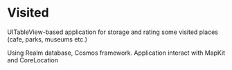 # Visited
UITableView-based application for storage and rating some visited places (cafe, parks, museums etc.)

Using Realm database, Cosmos framework. Application interact with MapKit and CoreLocation
